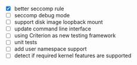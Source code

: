  - [x] better seccomp rule
 - [ ] seccomp debug mode
 - [ ] support disk image loopback mount
 - [ ] update command line interface
 - [ ] using Criterion as new testing framework
 - [ ] unit tests
 - [ ] add user namespace support
 - [ ] detect if required kernel features are supported
